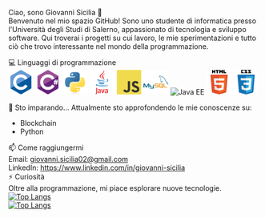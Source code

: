 Ciao, sono Giovanni Sicilia 👋  
Benvenuto nel mio spazio GitHub! Sono uno studente di informatica presso l'Università degli Studi di Salerno, appassionato di tecnologia e sviluppo software. Qui troverai i progetti su cui lavoro, le mie sperimentazioni e tutto ciò che trovo interessante nel mondo della programmazione.

💻 Linguaggi di programmazione  
<img src="https://raw.githubusercontent.com/devicons/devicon/master/icons/c/c-original.svg" alt="C" width="50" height="50">
<img src="https://github.com/devicons/devicon/blob/master/icons/csharp/csharp-original.svg" alt="CSharp" width="50" height="50">
<img src="https://raw.githubusercontent.com/devicons/devicon/master/icons/python/python-original.svg" alt="Python" width="50" height="50">
<img src="https://github.com/devicons/devicon/blob/master/icons/java/java-original-wordmark.svg" alt="Java" width="50" height="50">
<img src="https://github.com/devicons/devicon/blob/master/icons/javascript/javascript-original.svg" alt="JavaScript" width="50" height="50">
<img src="https://github.com/devicons/devicon/blob/master/icons/mysql/mysql-original-wordmark.svg" alt="SQL" width="50" height="50">
![Java EE](https://img.shields.io/badge/-Java_EE-007396?style=flat&logo=java&logoColor=white)
<img src="https://github.com/devicons/devicon/blob/master/icons/html5/html5-original-wordmark.svg" alt="HTML" width="50" height="50">
<img src="https://github.com/devicons/devicon/blob/master/icons/css3/css3-original-wordmark.svg" alt="CSS" width="50" height="50">



🌱 Sto imparando...
Attualmente sto approfondendo le mie conoscenze su:  
* Blockchain  
* Python

📫 Come raggiungermi  
Email: giovanni.sicilia02@gmail.com  
LinkedIn: https://www.linkedin.com/in/giovanni-sicilia  
⚡ Curiosità  
Oltre alla programmazione, mi piace esplorare nuove tecnologie.  
[![Top Langs](https://github-readme-stats-git-masterrstaa-rickstaa.vercel.app/api/top-langs/?username=giogiosici)](https://github.com/giogiosici/github-readme-stats)  
[![Top Langs](https://github-readme-stats.vercel.app/api?username=giogiosici&theme=algolia&show_icons=true)](https://github.com/giogiosici)


